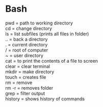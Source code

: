 # Bash
pwd = path to working directory  
cd = change directory  
ls = list subfiles (prints all files in folder)  
.. = back a directory  
. = current directory  
/ = root of computer  
~ = user directory  
cat = to print the contents of a file to screen  
clear = clear terminal  
mkdir = make directory  
touch = creates file  
rm = remove  
rm -r = removes folder  
grep = filter output  
history = shows history of commands  


